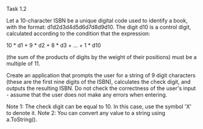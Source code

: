 Task 1.2

Let a 10-character ISBN be a unique digital code used to identify a book, with the format: d1d2d3d4d5d6d7d8d9d10. 
The digit d10 is a control digit, calculated according to the condition that the expression:

10 * d1 + 9 * d2 + 8 * d3 + ... + 1 * d10

(the sum of the products of digits by the weight of their positions) must be a multiple of 11.

Create an application that prompts the user for a string of 9 digit characters (these are the first nine digits of the ISBN), 
calculates the check digit, and outputs the resulting ISBN. Do not check the correctness of the user's input - assume that the user 
does not make any errors when entering.

Note 1: The check digit can be equal to 10. In this case, use the symbol 'X' to denote it.
Note 2: You can convert any value to a string using a.ToString().